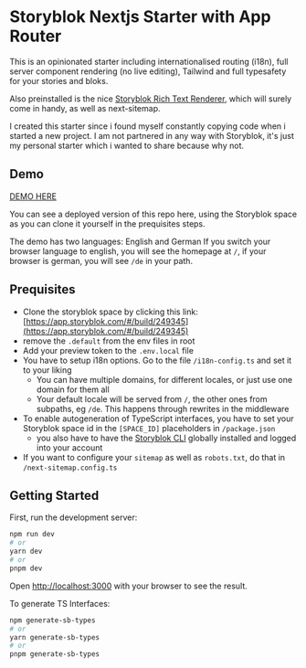 # Storyblok Nextjs Starter with App Router

This is an opinionated starter including internationalised routing (i18n), full server component rendering (no live editing), Tailwind and full typesafety for your stories and bloks.

Also preinstalled is the nice [Storyblok Rich Text Renderer](https://www.npmjs.com/package/storyblok-rich-text-react-renderer), which will surely come in handy, as well as next-sitemap.

I created this starter since i found myself constantly copying code when i started a new project. I am not partnered in any way with Storyblok, it's just my personal starter which i wanted to share because why not.

## Demo

[DEMO HERE](https://storyblok-nextjs-starter.vercel.app/)

You can see a deployed version of this repo here, using the Storyblok space as you can clone it yourself in the prequisites steps.

The demo has two languages: English and German
If you switch your browser language to english, you will see the homepage at `/`, if your browser is german, you will see `/de` in your path.

## Prequisites

- Clone the storyblok space by clicking this link: [https://app.storyblok.com/#/build/249345](https://app.storyblok.com/#/build/249345)
- remove the `.default` from the env files in root
- Add your preview token to the `.env.local` file
- You have to setup i18n options. Go to the file `/i18n-config.ts` and set it to your liking
  - You can have multiple domains, for different locales, or just use one domain for them all
  - Your default locale will be served from `/`, the other ones from subpaths, eg `/de`. This happens through rewrites in the middleware
- To enable autogeneration of TypeScript interfaces, you have to set your Storyblok space id in the `[SPACE_ID]` placeholders in `/package.json`
  - you also have to have the [Storyblok CLI](https://www.storyblok.com/docs/Guides/command-line-interface) globally installed and logged into your account
- If you want to configure your `sitemap` as well as `robots.txt`, do that in `/next-sitemap.config.ts`

## Getting Started

First, run the development server:

```bash
npm run dev
# or
yarn dev
# or
pnpm dev
```

Open [http://localhost:3000](http://localhost:3000) with your browser to see the result.

To generate TS Interfaces:

```bash
npm generate-sb-types
# or
yarn generate-sb-types
# or
pnpm generate-sb-types
```
